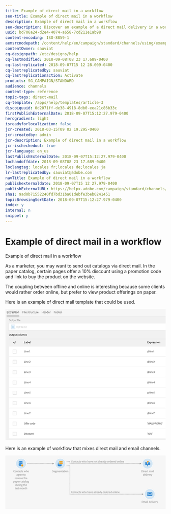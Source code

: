```yaml
---
title: Example of direct mail in a workflow
seo-title: Example of direct mail in a workflow
description: Example of direct mail in a workflow
seo-description: Discover an example of a direct mail delivery in a workflow.
uuid: bd706a24-d2e4-4074-a658-7cd211e1ab98
content-encoding: ISO-8859-1
aemsrcnodepath: /content/help/en/campaign/standard/channels/using/example-of-direct-mail-in-a-workflow
contentOwner: sauviat
cq-designpath: /etc/designs/help
cq-lastmodified: 2018-09-08T08 23 17.689-0400
cq-lastreplicated: 2018-09-07T15 12 28.009-0400
cq-lastreplicatedby: sauviat
cq-lastreplicationaction: Activate
products: SG_CAMPAIGN/STANDARD
audience: channels
content-type: reference
topic-tags: direct-mail
cq-template: /apps/help/templates/article-3
discoiquuid: 0d2071ff-de38-4918-8db0-eea21c86b33c
firstPublishExternalDate: 2018-09-07T15:12:27.979-0400
herogradient: light
isreadyforlocalization: false
jcr-created: 2018-03-15T09 02 19.295-0400
jcr-createdby: admin
jcr-description: Example of direct mail in a workflow
jcr-ischeckedout: true
jcr-language: en_us
lastPublishExternalDate: 2018-09-07T15:12:27.979-0400
lochandoffdate: 2018-09-08T08 23 17.689-0400
loclangtag: locales fr;locales de;locales ja
lr-lastreplicatedby: sauviat@adobe.com
navTitle: Example of direct mail in a workflow
publishexternaldate: 2018-09-07T15 12 27.979-0400
publishExternalURL: https://helpx.adobe.com/campaign/standard/channels/using/example-of-direct-mail-in-a-workflow.html
sha1: 9ad0b71552240fd7bd31ba01debfe3beb0241451
topicBrowsingSortDate: 2018-09-07T15:12:27.979-0400
index: y
internal: n
snippet: y
---
```


# Example of direct mail in a workflow

Example of direct mail in a workflow

As a marketer, you may want to send out catalogs via direct mail. In the paper catalog, certain pages offer a 10% discount using a promotion code and link to buy the product on the website.

The coupling between offline and online is interesting because some clients would rather order online, but prefer to view product offerings on paper.

Here is an example of direct mail template that could be used.

![](assets/direct_mail_9.png)

Here is an example of workflow that mixes direct mail and email channels.

![](assets/direct_mail_10.png)

